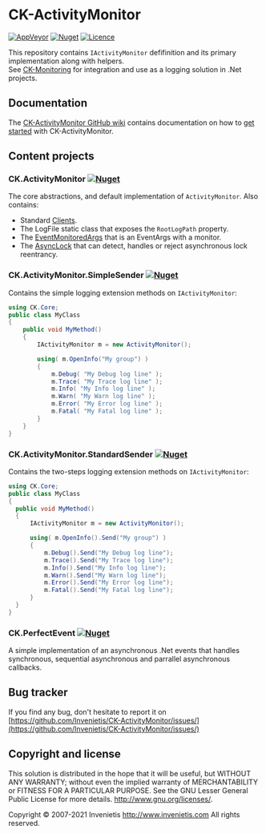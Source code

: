 # CK-ActivityMonitor

[![AppVeyor](https://img.shields.io/appveyor/ci/olivier-spinelli/ck-activitymonitor.svg)](https://ci.appveyor.com/project/olivier-spinelli/ck-activitymonitor)
[![Nuget](https://img.shields.io/nuget/vpre/CK.ActivityMonitor.svg)](https://www.nuget.org/packages/CK.ActivityMonitor/)
[![Licence](https://img.shields.io/github/license/Invenietis/CK-ActivityMonitor.svg)](https://github.com/Invenietis/CK-ActivityMonitor/blob/develop/LICENSE)

This repository contains `IActivityMonitor` defifinition and its primary implementation along with helpers.  
See [CK-Monitoring](https://github.com/Invenietis/CK-Monitoring) for integration and use as a logging solution in .Net projects.

## Documentation

The [CK-ActivityMonitor GitHub wiki](https://github.com/Invenietis/CK-ActivityMonitor/wiki) contains documentation on how to [get started](https://github.com/Invenietis/CK-ActivityMonitor/wiki/Getting-started) with CK-ActivityMonitor.

## Content projects

### CK.ActivityMonitor [![Nuget](https://img.shields.io/nuget/vpre/CK.ActivityMonitor.svg)](https://www.nuget.org/packages/CK.ActivityMonitor/)

The core abstractions, and default implementation of `ActivityMonitor`. Also contains:
- Standard [Clients](CK.ActivityMonitor/Clients). 
- The LogFile static class that exposes the `RootLogPath` property.
- The [EventMonitoredArgs](CK.ActivityMonitor/EventMonitoredArgs.cs) that is an EventArgs with a monitor.
- The [AsyncLock](CK.ActivityMonitor/AsyncLock.cs) that can detect, handles or reject asynchronous lock reentrancy. 

### CK.ActivityMonitor.SimpleSender [![Nuget](https://img.shields.io/nuget/vpre/CK.ActivityMonitor.SimpleSender.svg)](https://www.nuget.org/packages/CK.ActivityMonitor.SimpleSender/)

Contains the simple logging extension methods on `IActivityMonitor`:

```csharp
using CK.Core;
public class MyClass
{
    public void MyMethod()
    {
        IActivityMonitor m = new ActivityMonitor();

        using( m.OpenInfo("My group") )
        {
            m.Debug( "My Debug log line" );
            m.Trace( "My Trace log line" );
            m.Info( "My Info log line" );
            m.Warn( "My Warn log line" );
            m.Error( "My Error log line" );
            m.Fatal( "My Fatal log line" );
        }
    }
}
```


### CK.ActivityMonitor.StandardSender [![Nuget](https://img.shields.io/nuget/vpre/CK.ActivityMonitor.StandardSender.svg)](https://www.nuget.org/packages/CK.ActivityMonitor.StandardSender/)

Contains the two-steps logging extension methods on `IActivityMonitor`:

```csharp
using CK.Core;
public class MyClass
{
  public void MyMethod()
  {
      IActivityMonitor m = new ActivityMonitor();

      using( m.OpenInfo().Send("My group") )
      {
          m.Debug().Send("My Debug log line");
          m.Trace().Send("My Trace log line");
          m.Info().Send("My Info log line");
          m.Warn().Send("My Warn log line");
          m.Error().Send("My Error log line");
          m.Fatal().Send("My Fatal log line");
      }
  }
}
```

### CK.PerfectEvent [![Nuget](https://img.shields.io/nuget/vpre/CK.PerfectEvent.svg)](https://www.nuget.org/packages/CK.PerfectEvent/)

A simple implementation of an asynchronous .Net events that handles synchronous, sequential asynchronous and parrallel asynchronous callbacks.

## Bug tracker

If you find any bug, don't hesitate to report it on [https://github.com/Invenietis/CK-ActivityMonitor/issues/](https://github.com/Invenietis/CK-ActivityMonitor/issues/)

## Copyright and license

This solution is distributed in the hope that it will be useful,
but WITHOUT ANY WARRANTY; without even the implied warranty of
MERCHANTABILITY or FITNESS FOR A PARTICULAR PURPOSE.  See the
GNU Lesser General Public License for more details.
<http://www.gnu.org/licenses/>.

Copyright © 2007-2021 Invenietis <http://www.invenietis.com> All rights reserved.
